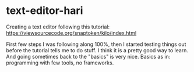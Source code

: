 # text-editor-hari
Creating a text editor following this tutorial: https://viewsourcecode.org/snaptoken/kilo/index.html

First few steps I was following along 100%, then I started testing things out before the tutorial tells me to do stuff.
I think it is a pretty good way to learn. And going sometimes back to the "basics" is very nice.
Basics as in: programming with few tools, no frameworks.
